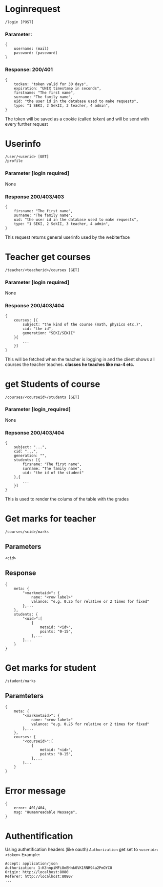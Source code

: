 # Loginrequest
    /login [POST]

### Parameter:
```JS
{
    username: (mail)
    password: (password)
}
```

### Response: 200/401
```JS
{
    tocken: "token valid for 30 days",
    expiration: "UNIX timestamp in seconds",
    firstname: "The first name",
    surname: "The family name",
    uid: "the user id in the database used to make requests",
    type: "1 SEKI, 2 SekII, 3 teacher, 4 admin",
}
```
The token will be saved as a cookie (called *token*) and will be send with every further request
# Userinfo
    /user/<userid> [GET]
    /profile

### Parameter [login required]
None
### Response 200/403/403
```JS
{
    firsname: "The first name",
    surname: "The family name",
    uid: "the user id in the database used to make requests",
    type: "1 SEKI, 2 SekII, 3 teacher, 4 admin",
}
```

This request returns general userinfo used by the webiterface

# Teacher get courses
    /teacher/<teacherid>/courses [GET]
### Parameter [login required]
None
### Response 200/403/404
```JS
{
    courses: [{
        subject: "the kind of the course (math, physics etc.)",
        cid: "the id",
        generation: "SEKI/SEKII"
    }{
        ...
    }]
}
```

This will be fetched when the teacher is logging in and the client shows all courses the teacher teaches. **classes he teaches like ma-4 etc.**

# get Students of course
    /courses/<courseid>/students [GET]
### Parameter [login_required]
None
### Repsonse 200/403/404
```JS
{
    subject: "...",
    cid: "...",
    generation: "",
    students: [{
        firsname: "The first name",
        surname: "The family name",
        uid: "the id of the student"
    },{
        ...
    }]
}
```
This is used to render the colums of the table with the grades


# Get marks for teacher
    /courses/<cid>/marks

## Parameters
    <cid>
## Response
```JS
{
    meta: {
        "<markmetaid>": {
            name: "<row label>"
            valance: "e.g. 0.25 for relative or 2 times for fixed"
        },...
    },
    students: {
        "<uid>":[
            {
                metaid: "<id>",
                points: "0-15",
            },...
        ]...
    }
}
```

# Get marks for student
    /student/marks

## Paramteters
```JS
{
    meta: {
        "<markmetaid>": {
            name: "<row label>"
            valance: "e.g. 0.25 for relative or 2 times for fixed"
        },...
    },
    courses: {
        "<courseid>":[
            {
                metaid: "<id>",
                points: "0-15",
            },...
        ]...
    }
}
```






# Error message

```JS
{
    error: 401/404,
    msg: "Humanreadable Message",
}
```
# Authentification
Using authetification headers (like oauth)
`Authorization` get set to `<userid>:<token>`
Example:
```YML
Accept: application/json
Authorization: 1:K3nnpiMFi8nEHnk0VK1RNR94a2PmOYC0
Origin: http://localhost:8080
Referer: http://localhost:8080/
...
```
